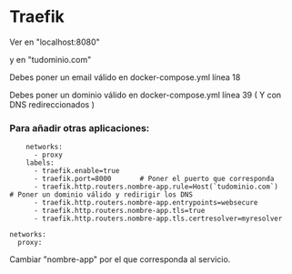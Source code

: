 # Traefik

Ver en "localhost:8080"

y en "tudominio.com"

Debes poner un email válido en docker-compose.yml línea 18

Debes poner un dominio válido en docker-compose.yml línea 39 ( Y con DNS redireccionados ) 

### Para añadir otras aplicaciones:
```
    networks:
      - proxy
    labels:
      - traefik.enable=true
      - traefik.port=8000       # Poner el puerto que corresponda 
      - traefik.http.routers.nombre-app.rule=Host(`tudominio.com`)    # Poner un dominio válido y redirigir los DNS
      - traefik.http.routers.nombre-app.entrypoints=websecure
      - traefik.http.routers.nombre-app.tls=true
      - traefik.http.routers.nombre-app.tls.certresolver=myresolver

networks:
  proxy:
```
Cambiar "nombre-app" por el que corresponda al servicio.
